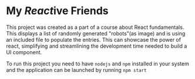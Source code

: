 # My *React*ive Friends

This project was created as a part of a course about React fundamentals. This displays a list of randomly generated "robots"(as image) and is using an included file to populate the entries. This can showcase the power of react, simplifying and streamlining the development time needed to build a UI component.

To run this project you need to have `nodejs` and `npm` installed in your system and the application can be launched by running `npm start`
